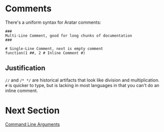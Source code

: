 # Comments
There's a uniform syntax for Aratar comments:

```aratar
###
Multi-Line Comment, good for long chunks of documentation
###

# Single-Line Comment, next is empty comment
function(1 ##, 2 # Inline Comment #)
```

## Justification
`//` and `/* */` are historical artifacts that look like division and
multiplication.  `#` is quicker to type, but is lacking in most languages in
that you can't do an inline comment.

# Next Section
[Command Line Arguments](cl_args.md)
